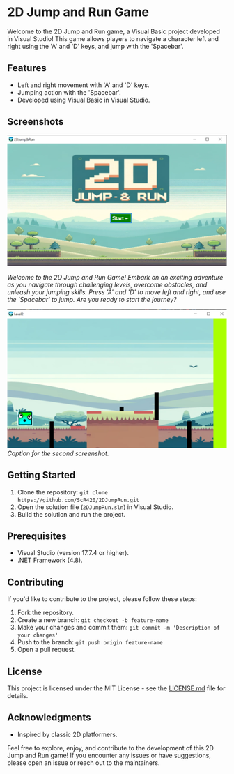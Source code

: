 
# 2D Jump and Run Game

Welcome to the 2D Jump and Run game, a Visual Basic project developed in Visual Studio! This game allows players to navigate a character left and right using the 'A' and 'D' keys, and jump with the 'Spacebar'.

## Features

- Left and right movement with 'A' and 'D' keys.
- Jumping action with the 'Spacebar'.
- Developed using Visual Basic in Visual Studio.

## Screenshots

![Start Screen](https://github.com/ScR420/2DJumpRun/raw/79ef225e39404ea7141541058d14f9084b05b639/sources/start%20(1).png)

*Welcome to the 2D Jump and Run Game! Embark on an exciting adventure as you navigate through challenging levels, overcome obstacles, and unleash your jumping skills. Press 'A' and 'D' to move left and right, and use the 'Spacebar' to jump. Are you ready to start the journey?*


![Gameplay Screenshot 2](https://github.com/ScR420/2DJumpRun/blob/e0035a78ff8bb68b1b3218db57d7aa999fcbd039/sources/start%20(2).png)
*Caption for the second screenshot.*

## Getting Started

1. Clone the repository: `git clone https://github.com/ScR420/2DJumpRun.git`
2. Open the solution file (`2DJumpRun.sln`) in Visual Studio.
3. Build the solution and run the project.

## Prerequisites

- Visual Studio (version 17.7.4 or higher).
- .NET Framework (4.8).

## Contributing

If you'd like to contribute to the project, please follow these steps:

1. Fork the repository.
2. Create a new branch: `git checkout -b feature-name`
3. Make your changes and commit them: `git commit -m 'Description of your changes'`
4. Push to the branch: `git push origin feature-name`
5. Open a pull request.

## License

This project is licensed under the MIT License - see the [LICENSE.md](LICENSE.md) file for details.

## Acknowledgments

- Inspired by classic 2D platformers.

Feel free to explore, enjoy, and contribute to the development of this 2D Jump and Run game! If you encounter any issues or have suggestions, please open an issue or reach out to the maintainers.


